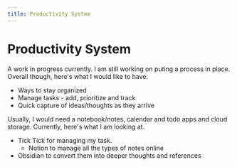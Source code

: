 ```yaml
---
title: Productivity System
---
```


# Productivity System

A work in progress currently. I am still working on puting a process in place. Overall though, here's what I would like to have.

- Ways to stay organized
- Manage tasks - add, prioritize and track
- Quick capture of ideas/thoughts as they arrive

Usually, I would need a notebook/notes, calendar and todo apps and cloud storage. Currently, here's what I am looking at.

- Tick Tick for managing my task.
	- Notion to manage all the types of notes online
- Obsidian to convert them into deeper thoughts and references 

